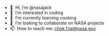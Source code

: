 - 👋 &nbsp;Hi, I’m @nasajack
- 👀 &nbsp;I’m interested in coding
- 🌱 &nbsp;I’m currently learning cooking
- 💞️ &nbsp;I’m looking to collaborate on NASA projects
- 📫 &nbsp;How to reach me: chok.f.lai@nasa.gov

<!---
nasajack/nasajack is a ✨ special ✨ repository because its `README.md` (this file) appears on your GitHub profile.
You can click the Preview link to take a look at your changes.
--->
